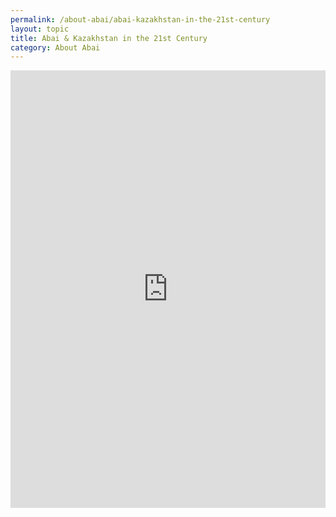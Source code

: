 ```yaml
---
permalink: /about-abai/abai-kazakhstan-in-the-21st-century
layout: topic
title: Abai & Kazakhstan in the 21st Century
category: About Abai
---
```

<iframe src="https://www.qazaqstan.io/ann/abai-21century/" width="100%" height="700px" style="display: block; margin: 0 auto; overflow-y: scroll;" frameborder="0"></iframe>
